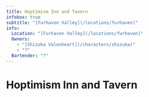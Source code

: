 ```yaml
---
title: Hoptimism Inn and Tavern
infobox: true
subtitle: "[Furhaven Valley](/locations/furhaven)"
info:
  Location: "[Furhaven Valley](/locations/furhaven)"
  Owners:
    - "[Shizuka Valenheart](/characters/shizuka)"
    - "?"
  Bartender: "?"
---
```


# Hoptimism Inn and Tavern
